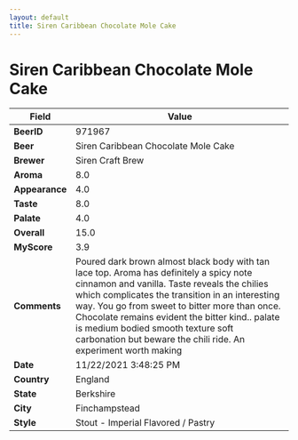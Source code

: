 ```yaml
---
layout: default
title: Siren Caribbean Chocolate Mole Cake
---
```


# Siren Caribbean Chocolate Mole Cake

| Field         | Value     |
|---------------|-----------|
| **BeerID** | 971967 |
| **Beer** | Siren Caribbean Chocolate Mole Cake |
| **Brewer** | Siren Craft Brew |
| **Aroma** | 8.0 |
| **Appearance** | 4.0 |
| **Taste** | 8.0 |
| **Palate** | 4.0 |
| **Overall** | 15.0 |
| **MyScore** | 3.9 |
| **Comments** | Poured dark brown almost black body with tan lace top. Aroma has definitely a spicy note cinnamon and vanilla. Taste reveals the chilies which complicates the transition in an interesting way. You go from sweet to bitter more than once. Chocolate remains evident the bitter kind.. palate is medium bodied smooth texture soft carbonation but beware the chili ride. An experiment worth making  |
| **Date** | 11/22/2021 3:48:25 PM |
| **Country** | England |
| **State** | Berkshire |
| **City** | Finchampstead |
| **Style** | Stout - Imperial Flavored / Pastry |

